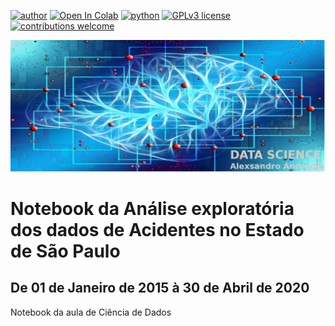 [![author](https://img.shields.io/badge/author-alexsandro-orange.svg)](https://www.linkedin.com/in/alexsandro-andrade-b38186b1) [![Open In Colab](https://colab.research.google.com/assets/colab-badge.svg)](https://colab.research.google.com/github/alexsandrox/notebook-analise-exploratoria-dos-acidentes-do-estado-sp/blob/master/Analise_dos_acidentes_no_estado_de_SP.ipynb) [![python](https://img.shields.io/badge/python-3.8+-blue.svg)](https://www.python.org/downloads/) [![GPLv3 license](https://img.shields.io/badge/License-GPLv3-blue.svg)](http://perso.crans.org/besson/LICENSE.html) [![contributions welcome](https://img.shields.io/badge/contributions-welcome-brightgreen.svg?style=flat)](https://github.com/alexsandrox/ddd-valueobjects-python/issues)

<p align="center">
  <img src="banner-datascience.png" >
</p>

# Notebook da Análise exploratória dos dados de Acidentes no Estado de São Paulo
## De 01 de Janeiro de 2015 à 30 de Abril de 2020

Notebook da aula de Ciência de Dados
